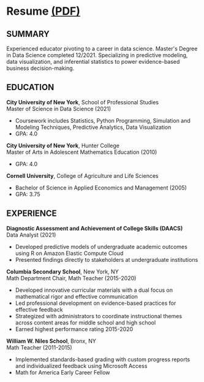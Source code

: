 # Resume [(PDF)](resume.pdf)

## SUMMARY
Experienced educator pivoting to a career in data science. Master's Degree in Data Science completed 12/2021. Specializing in predictive modeling, data visualization, and inferential statistics to power evidence-based business decision-making.  

## EDUCATION
**City University of New York**, School of Professional Studies  
Master of Science in Data Science (2021)  
* Coursework includes Statistics, Python Programming, Simulation and Modeling Techniques, Predictive Analytics, Data Visualization  
* GPA: 4.0  

**City University of New York**, Hunter College  
Master of Arts in Adolescent Mathematics Education (2010)  
* GPA: 4.0  

**Cornell University**, College of Agriculture and Life Sciences  
* Bachelor of Science in Applied Economics and Management (2005)  
* GPA: 3.75

## EXPERIENCE
**Diagnostic Assessment and Achievement of College Skills (DAACS)**  
Data Analyst (2021)  
* Developed predictive models of undergraduate academic outcomes using R on Amazon Elastic Compute Cloud  
* Presented findings directly to stakeholders at undergraduate institutions  

**Columbia Secondary School**, New York, NY  
Math Department Chair, Math Teacher (2015-2020)  
* Developed innovative curricular materials with a dual focus on mathematical rigor and effective communication  
* Led professional development on evidence-based practices for effective feedback  
* Strategized with administrators to coordinate instructional themes across content areas for middle school and high school  
* Earned highest performance rating 2015-2020  

**William W. Niles School**, Bronx, NY  
Math Teacher (2011-2015)  
* Implemented standards-based grading with custom progress reports and individualized feedback using Microsoft Access  
* Math for America Early Career Fellow